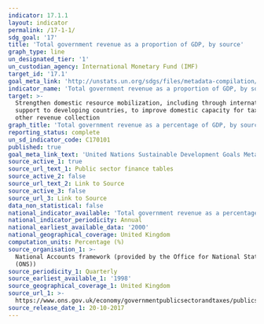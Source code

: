 ```yaml
---
indicator: 17.1.1
layout: indicator
permalink: /17-1-1/
sdg_goal: '17'
title: 'Total government revenue as a proportion of GDP, by source'
graph_type: line
un_designated_tier: '1'
un_custodian_agency: International Monetary Fund (IMF)
target_id: '17.1'
goal_meta_link: 'http://unstats.un.org/sdgs/files/metadata-compilation/Metadata-Goal-17.pdf'
indicator_name: 'Total government revenue as a proportion of GDP, by source'
target: >-
  Strengthen domestic resource mobilization, including through international
  support to developing countries, to improve domestic capacity for tax and
  other revenue collection
graph_title: 'Total government revenue as a percentage of GDP, by source'
reporting_status: complete
un_sd_indicator_code: C170101
published: true
goal_meta_link_text: 'United Nations Sustainable Development Goals Metadata: Goal 17'
source_active_1: true
source_url_text_1: Public sector finance tables
source_active_2: false
source_url_text_2: Link to Source
source_active_3: false
source_url_3: Link to Source
data_non_statistical: false
national_indicator_available: 'Total government revenue as a percentage of Gross Domestic Product, by source'
national_indicator_periodicity: Annual
national_earliest_available_data: '2000'
national_geographical_coverage: United Kingdom
computation_units: Percentage (%)
source_organisation_1: >-
  National Accounts framework (provided by the Office for National Statistics
  (ONS))
source_periodicity_1: Quarterly
source_earliest_available_1: '1998'
source_geographical_coverage_1: United Kingdom
source_url_1: >-
  https://www.ons.gov.uk/economy/governmentpublicsectorandtaxes/publicsectorfinance/datasets/publicsectorfinancesappendixatables110
source_release_date_1: 20-10-2017
---
```

